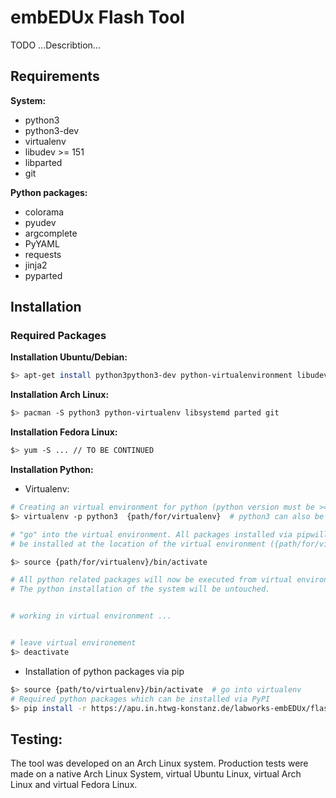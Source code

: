 # embEDUx Flash Tool

TODO ...Describtion...

## Requirements

__System:__

- python3
- python3-dev
- virtualenv
- libudev >= 151
- libparted
- git

__Python packages:__

- colorama
- pyudev
- argcomplete
- PyYAML
- requests
- jinja2
- pyparted


## Installation

### Required Packages

__Installation Ubuntu/Debian:__

```sh
$> apt-get install python3python3-dev python-virtualenvironment libudev-dev libparted git
```

__Installation Arch Linux:__

```sh
$> pacman -S python3 python-virtualenv libsystemd parted git
```

__Installation Fedora Linux:__

```sh
$> yum -S ... // TO BE CONTINUED
```

__Installation Python:__


* Virtualenv:

```sh
# Creating an virtual environment for python (python version must be >=3)
$> virtualenv -p python3  {path/for/virtualenv}  # python3 can also be python3.x

# "go" into the virtual environment. All packages installed via pipwill only
# be installed at the location of the virtual environment ({path/for/virtual-env})

$> source {path/for/virtualenv}/bin/activate

# All python related packages will now be executed from virtual environement path
# The python installation of the system will be untouched.


# working in virtual environment ...


# leave virtual environement
$> deactivate

```

* Installation of python packages via pip

```sh
$> source {path/to/virtualenv}/bin/activate  # go into virtualenv
# Required python packages which can be installed via PyPI
$> pip install -r https://apu.in.htwg-konstanz.de/labworks-embEDUx/flashtool/raw/master/requirements.txt
```


## Testing:

The tool was developed on an Arch Linux system. Production tests were made on
a native Arch Linux System, virtual Ubuntu Linux, virtual Arch Linux and 
virtual Fedora Linux.